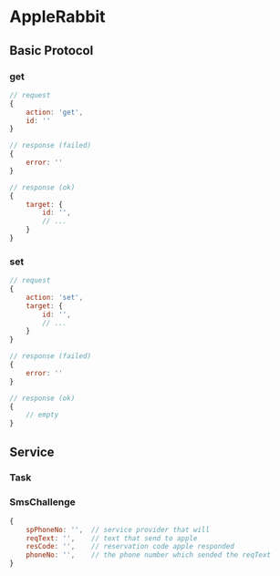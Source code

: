 # AppleRabbit

## Basic Protocol

### get
```javascript
// request
{
	action: 'get',
	id: ''
}

// response (failed)
{
	error: ''
}

// response (ok)
{
	target: {
		id: '',
		// ...
	}
}
```

### set

```javascript
// request
{
	action: 'set',
	target: {
		id: '',
		// ...
	}
}

// response (failed)
{
	error: ''
}

// response (ok)
{
	// empty
}
```

## Service

### Task

### SmsChallenge

```javascript
{
	spPhoneNo: '',	// service provider that will 
	reqText: '',	// text that send to apple
	resCode: '',	// reservation code apple responded
	phoneNo: '',	// the phone number which sended the reqText
}
```
